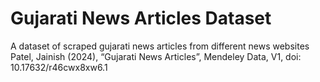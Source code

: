 # Gujarati News Articles Dataset
A dataset of scraped gujarati news articles from different news websites 
Patel, Jainish (2024), “Gujarati News Articles”, Mendeley Data, V1, doi: 10.17632/r46cwx8xw6.1
